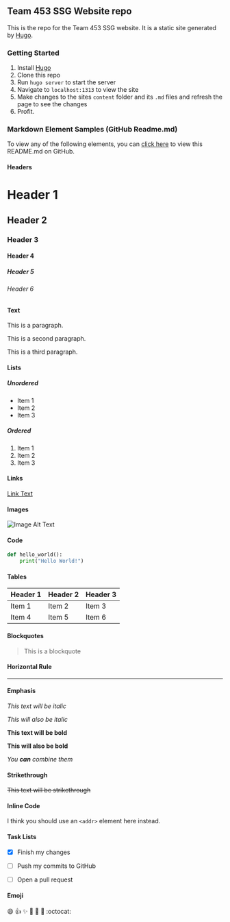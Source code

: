 ## Team 453 SSG Website repo

This is the repo for the Team 453 SSG website. It is a static site generated by [Hugo](https://gohugo.io/).

### Getting Started

1. Install [Hugo](https://gohugo.io/getting-started/installing/)
2. Clone this repo
3. Run `hugo server` to start the server
4. Navigate to `localhost:1313` to view the site
5. Make changes to the sites `content` folder and its `.md` files and refresh the page to see the changes
6. Profit.

### Markdown Element Samples (GitHub Readme.md)

To view any of the following elements, you can [click here](https://github.com/team453/teamWebsite/blob/main/README.md) to view this README.md on GitHub.

#### Headers

# Header 1
## Header 2
### Header 3
#### Header 4
##### Header 5
###### Header 6

#### Text

This is a paragraph.

This is a second paragraph.

This is a third paragraph.

#### Lists

##### Unordered

- Item 1
- Item 2
- Item 3

##### Ordered

1. Item 1
2. Item 2
3. Item 3

#### Links

[Link Text](https://www.google.com)

#### Images

![Image Alt Text](https://www.google.com/images/branding/googlelogo/1x/googlelogo_color_272x92dp.png)

#### Code

```python
def hello_world():
    print("Hello World!")
```

#### Tables

| Header 1 | Header 2 | Header 3 |
| -------- | -------- | -------- |
| Item 1   | Item 2   | Item 3   |
| Item 4   | Item 5   | Item 6   |

#### Blockquotes

> This is a blockquote

#### Horizontal Rule

---

#### Emphasis

*This text will be italic*

_This will also be italic_

**This text will be bold**

__This will also be bold__

_You **can** combine them_

#### Strikethrough

~~This text will be strikethrough~~

#### Inline Code

I think you should use an `<addr>` element here instead.

#### Task Lists

- [x] Finish my changes

- [ ] Push my commits to GitHub

- [ ] Open a pull request

#### Emoji

:smile: :+1: :sparkles: :tada: :rocket: :metal: :octocat:
